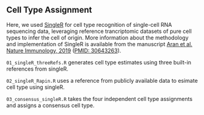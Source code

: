 ## Cell Type Assignment

Here, we used [SingleR](https://github.com/dviraran/SingleR) for cell type recognition of single-cell RNA sequencing data, leveraging reference trancriptomic datasets of pure cell types to infer the cell of origin. More information about the methodology and implementation of SingleR is available from the manuscript [Aran et al. Nature Immunology, 2019](https://www.nature.com/articles/s41590-018-0276-y) ([PMID: 30643263](https://pubmed.ncbi.nlm.nih.gov/30643263/)). 

`01_singleR_threeRefs.R` generates cell type estimates using three built-in references from singleR.

`02_singleR_Rapin.R` uses a reference from publicly available data to esimate cell type using singleR.

`03_consensus_singleR.R` takes the four independent cell type assignments and assigns a consensus cell type. 

